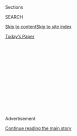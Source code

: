 <div id="app">

<div>

<div>

<div>

<div class="NYTAppHideMasthead css-1q2w90k e1suatyy0">

<div class="section css-ui9rw0 e1suatyy2">

<div class="css-eph4ug er09x8g0">

<div class="css-6n7j50">

</div>

<span class="css-1dv1kvn">Sections</span>

<div class="css-10488qs">

<span class="css-1dv1kvn">SEARCH</span>

</div>

[Skip to content](#site-content)[Skip to site
index](#site-index)

</div>

<div class="css-10698na e1huz5gh0">

</div>

</div>

<div id="masthead-bar-one" class="section hasLinks css-15hmgas e1csuq9d3">

<div class="css-uqyvli e1csuq9d0">

</div>

<div class="css-1uqjmks e1csuq9d1">

</div>

<div class="css-9e9ivx">

[](https://myaccount.nytimes3xbfgragh.onion/auth/login?response_type=cookie&client_id=vi)

</div>

<div class="css-1bvtpon e1csuq9d2">

[Today’s
Paper](https://www.nytimes3xbfgragh.onion/section/todayspaper)

</div>

</div>

</div>

</div>

<div data-aria-hidden="false">

<div id="site-content" data-role="main">

<div>

<div class="css-1aor85t" style="opacity:0.000000001;z-index:-1;visibility:hidden">

<div class="css-1hqnpie">

<div class="css-epjblv">

<span class="css-100wwgy">Rethinking Who and What Get
Memorialized</span>

</div>

<div class="css-k008qs">

<div class="css-o5pzib">

<span class="css-18z7m18"></span>

<div>

</div>

</div>

<span class="css-1n6z4y">https://nyti.ms/3goPaPn</span>

<div class="css-1705lsu">

<div class="css-4xjgmj">

<div class="css-4skfbu" data-role="toolbar" data-aria-label="Social Media Share buttons, Save button, and Comments Panel with current comment count" data-testid="share-tools">

  - 
  - 
  - 
  - 
    
    <div class="css-6n7j50">
    
    </div>

  - 

</div>

</div>

</div>

</div>

</div>

</div>

<div class="css-13pd83m">

</div>

<div id="top-wrapper" class="css-1sy8kpn">

<div id="top-slug" class="css-l9onyx">

Advertisement

</div>

[Continue reading the main
story](#after-top)

<div class="ad top-wrapper" style="text-align:center;height:100%;display:block;min-height:250px">

<div id="top" class="place-ad" data-position="top" data-size-key="top">

</div>

</div>

<div id="after-top">

</div>

</div>

<div id="sponsor-wrapper" class="css-1hyfx7x">

<div id="sponsor-slug" class="css-19vbshk">

Supported by

</div>

[Continue reading the main
story](#after-sponsor)

<div id="sponsor" class="ad sponsor-wrapper" style="text-align:center;height:100%;display:block">

</div>

<div id="after-sponsor">

</div>

</div>

<div class="section meteredContent css-yw67de" name="articleBody" itemprop="articleBody">

<div class="css-1fanzo5 StoryBodyCompanionColumn">

<div class="css-53u6y8">

<div class="css-1vkm6nb ehdk2mb0">

# Rethinking Who and What Get Memorialized

</div>

The notion that history can be rewritten is a powerful one. It starts by
taking the pen from the authors we’ve always had — and giving it to
someone else.

</div>

</div>

<div class="css-79elbk" data-testid="photoviewer-wrapper">

<div class="css-z3e15g" data-testid="photoviewer-wrapper-hidden">

</div>

<div class="css-1a48zt4 ehw59r15" data-testid="photoviewer-children">

![<span class="css-1l9o2ey e13ogyst0" data-aria-hidden="true">With the
nation reckoning with racism — past and present — T asked five artists,
including the artistic collective Decolonize This Place, to imagine a
monument for this moment. The collective proposed “The Struggle
Continues,” above, as a replacement to the statue of Christopher
Columbus in Manhattan’s Columbus
Circle.</span><span class="css-1nlbvxy e1z0qqy90" itemprop="copyrightHolder"><span class="css-1ly73wi e1tej78p0">Credit...</span><span>Decolonize
This Place, “The Struggle Continues,” 2020. Altered Image: Massimo
Salesi/shutterstock.com.</span></span>](https://static01.graylady3jvrrxbe.onion/images/2020/08/30/t-magazine/30tmag-monuments-slide-89UE/30tmag-monuments-slide-89UE-articleLarge.jpg?quality=75&auto=webp&disable=upscale)

</div>

</div>

<div class="css-1fanzo5 StoryBodyCompanionColumn">

<div class="css-53u6y8">

<div class="css-1wlr991">

<div class="css-18e8msd">

<div class="css-2ja7y1 epjyd6m0">

<div class="css-1baulvz">

By [<span class="css-1baulvz last-byline" itemprop="name">Hanya
Yanagihara</span>](https://www.nytimes3xbfgragh.onion/by/hanya-yanagihara)

</div>

</div>

</div>

</div>

Aug. 24, 2020

This is a magazine devoted to documenting visual culture, whether those
visuals come from the worlds of fashion, theater, film, architecture or
art. Some of the most striking visuals from the past half-year in
America — and there have been many — have concerned the removal or
defacement of monuments dedicated to figures from the Confederacy, whose
placement in public spaces mostly in the South are, for many of us, an
insult, if not an assault. I am not Black, but I keenly remember the
discomfort and inexplicable shame I often felt while attending my
freshman-year public high school, Robert E. Lee, in Tyler, Texas. Lee
was a Confederate general, a slave owner and a commander in the
Confederate Army during the American Civil War. (The middle school I
attended in Tyler, Hubbard, was also named for a former Confederate
officer, who later became the state’s governor.) A large portrait of Lee
hung in the school gym, and whenever I saw it, I felt as if my right to
this country, to Americanness, was being challenged. Why, more than a
century later, was someone who had fought for something this country now
purported to be against still being honored?

</div>

</div>

<div>

</div>

<div class="css-1fanzo5 StoryBodyCompanionColumn">

<div class="css-53u6y8">

I was too cowardly to ever consider articulating my anger, but this past
June, a track star at the school, a young Black woman named [Trude
Lamb](https://www.cnn.com/2020/06/24/us/robert-e-lee-high-school-tyler-texas-trnd/index.html),
announced that she refused to participate in athletic events as long as
she had to wear a jersey printed with Lee’s name; last month, the town’s
school board voted to change the name of both that high school as well
as another secondary school, John Tyler, named for the United States’
10th president — also a slave owner and a member of the Confederate
Congress. (The name of the town itself, which also memorializes Tyler,
thus far remains unchanged.)

</div>

</div>

<div class="css-1fanzo5 StoryBodyCompanionColumn">

<div class="css-53u6y8">

Lamb is just one reminder of how everyday courage can change the things
we have grown to, if not accept, then tolerate. She is also a reminder
of what we should not be asking our citizens to tolerate in the first
place: that cognitive dissonance we live with daily, in which some of us
are given the privilege of knowing that this country will treat us
fairly and honor our past, and others are not. For our story “[America’s
Monuments, Reimagined for a More Just
Future](https://www.nytimes3xbfgragh.onion/2020/08/24/t-magazine/confederate-monuments-reimagined-racism.html),”
we asked five contemporary artists to create a monument for America
today: for an America as it was, as it should be and as it could be. One
of the artists chose to imagine a statue, to celebrate a person whose
significance and accomplishments were ignored and neglected. Others
conceived of America itself as a monument, assigning the very land for
different uses. Such a notion suggests that any nation is a palimpsest,
one whose history can be rewritten, again and again. It’s a powerful
idea. But it starts by first taking the pen from the authors we’ve
always had — and giving it to someone else.

</div>

</div>

<div>

</div>

</div>

<div>

</div>

<div>

</div>

<div>

</div>

<div>

<div id="bottom-wrapper" class="css-1ede5it">

<div id="bottom-slug" class="css-l9onyx">

Advertisement

</div>

[Continue reading the main
story](#after-bottom)

<div id="bottom" class="ad bottom-wrapper" style="text-align:center;height:100%;display:block;min-height:90px">

</div>

<div id="after-bottom">

</div>

</div>

</div>

</div>

</div>

## Site Index

<div>

</div>

## Site Information Navigation

  - [© <span>2020</span> <span>The New York Times
    Company</span>](https://help.nytimes3xbfgragh.onion/hc/en-us/articles/115014792127-Copyright-notice)

<!-- end list -->

  - [NYTCo](https://www.nytco.com/)
  - [Contact
    Us](https://help.nytimes3xbfgragh.onion/hc/en-us/articles/115015385887-Contact-Us)
  - [Work with us](https://www.nytco.com/careers/)
  - [Advertise](https://nytmediakit.com/)
  - [T Brand Studio](http://www.tbrandstudio.com/)
  - [Your Ad
    Choices](https://www.nytimes3xbfgragh.onion/privacy/cookie-policy#how-do-i-manage-trackers)
  - [Privacy](https://www.nytimes3xbfgragh.onion/privacy)
  - [Terms of
    Service](https://help.nytimes3xbfgragh.onion/hc/en-us/articles/115014893428-Terms-of-service)
  - [Terms of
    Sale](https://help.nytimes3xbfgragh.onion/hc/en-us/articles/115014893968-Terms-of-sale)
  - [Site
    Map](https://spiderbites.nytimes3xbfgragh.onion)
  - [Help](https://help.nytimes3xbfgragh.onion/hc/en-us)
  - [Subscriptions](https://www.nytimes3xbfgragh.onion/subscription?campaignId=37WXW)

</div>

</div>

</div>

</div>
